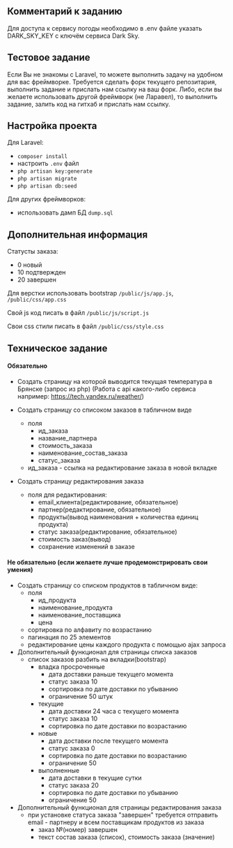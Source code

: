 ## Комментарий к заданию
Для доступа к сервису погоды необходимо в .env файле указать DARK_SKY_KEY с ключём сервиса Dark Sky.

## Тестовое задание
Если Вы не знакомы с Laravel, то можете выполнить задачу на удобном для вас фреймворке.
Требуется сделать форк текущего репозитария, выполнить задание и прислать нам ссылку на ваш форк. 
Либо, если вы желаете использовать другой фреймворк (не Ларавел), то выполнить задание, залить код на гитхаб и прислать нам ссылку.


## Настройка проекта
Для Laravel:
- `composer install`
- настроить `.env` файл
- `php artisan key:generate`
- `php artisan migrate`
- `php artisan db:seed`

Для других фреймворков: 
- использовать дамп БД `dump.sql`

## Дополнительная информация
Статусты заказа:
- 0 новый
- 10 подтвержден
- 20 завершен

Для верстки использовать bootstrap `/public/js/app.js`, `/public/css/app.css`

Свой js код писать в файл `/public/js/script.js` 

Свои css стили писать в файл `/public/css/style.css` 

## Техническое задание

#### Обязательно
- Создать страницу на которой выводится текущая температура в Брянске (запрос из php) (Работа с api какого-либо сервиса например: https://tech.yandex.ru/weather/)

- Создать страницу со списоком заказов в табличном виде
    - поля 
        - ид_заказа 
        - название_партнера 
        - стоимость_заказа 
        - наименование_состав_заказа 
        - статус_заказа
    - ид_заказа - ссылка на редактирование заказа в новой вкладке
- Создать страницу редактирования заказа
    - поля для редактирования:
        - email_клиента(редактирование, обязательное)
        - партнер(редактирование, обязательное)
        - продукты(вывод наименования + количества единиц продукта)
        - статус заказа(редактирование, обязательное)
        - стоимость заказ(вывод)
        - сохранение изменений в заказе

#### Не обязательно (если желаете лучше продемонстрировать свои умения)
- Создать страницу со списком продуктов в табличном виде:
    - поля 
        - ид_продукта 
        - наименование_продукта 
        - наименование_поставщика 
        - цена
    - сортировка по алфавиту по возрастанию
    - пагинация по 25 элементов
    - редактирование цены каждого продукта с помощью ajax запроса
- Дополнительный функционал для страницы списка заказов
    - список заказов разбить на вкладки(bootstrap)
        - владка просроченные
            - дата доставки раньше текущего момента
            - статус заказа 10
            - сортировка по дате доставки по убыванию
            - ограничение 50 штук
        - текущие
            - дата доставки 24 часа с текущего момента
            - статус заказа 10
            - сортировка по дате доставки по возрастанию
        - новые
            - дата доставки после текущего момента
            - статус заказа 0
            - сортировка по дате доставки по возрастанию
            - ограничение 50
        - выполненные
            - дата доставки в текущие сутки
            - статус заказа 20
            - сортировка по дате доставки по убыванию
            - ограничение 50
- Дополнительный функционал для страницы редактирования заказа
    - при установке статуса заказа "завершен" требуется отправить email - партнеру и всем поставщикам продуктов из заказа
        - заказ №(номер) завершен
        - текст состав заказа (список), стоимость заказа (значение)
